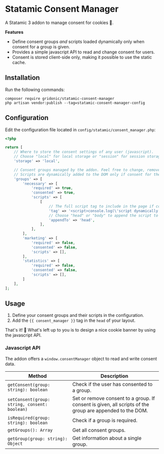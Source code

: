 # Statamic Consent Manager

A Statamic 3 addon to manage consent for cookies 🍪.

**Features**

* Define consent groups _and_ scripts loaded dynamically only when consent for a group is given.
* Provides a simple javascript API to read and change consent for users.
* Consent is stored client-side only, making it possible to use the static cache.

## Installation

Run the following commands:

```
composer require gridonic/statamic-consent-manager
php artisan vendor:publish --tag=statamic-consent-manager-config
```

## Configuration

Edit the configuration file located in `config/statamic/consent_manager.php`:

```php
<?php

return [
    // Where to store the consent settings of any user (javascript).
    // Choose "local" for local storage or "session" for session storage.
    'storage' => 'local',

    // Consent groups managed by the addon. Feel free to change, remove or add your own groups.
    // Scripts are dynamically added to the DOM only if consent for their group is given.
    'groups' => [
        'necessary' => [
            'required' => true,
            'consented' => true,
            'scripts' => [
                [
                    // The full script tag to include in the page if consent is given.
                    'tag' => '<script>console.log(\'script dynamically loaded with consent manager\');</script>',
                    // Choose "head" or "body" to append the script to the page.
                    'appendTo' => 'head',
                ],
            ],
        ],
        'marketing' => [
            'required' => false,
            'consented' => false,
            'scripts' => [],
        ],
        'statistics' => [
            'required' => false,
            'consented' => false,
            'scripts' => [],
        ]
    ],
];
```
## Usage

1. Define your consent groups and their scripts in the configuration. 
2. Add the `{{ consent_manager }}` tag in the `head` of your layout.

That's it! 🥳 What's left up to you is to design a nice cookie banner by
using the javascript API.

### Javascript API

The addon offers a `window.consentManager` object to read and write consent data.

| Method | Description |
| --- | --- |
| `getConsent(group: string): boolean` | Check if the user has consented to a group. |
| `setConsent(group: string, consent: boolean)` | Set or remove consent to a group. If consent is given, all scripts of the group are appended to the DOM. |
| `isRequired(group: string): boolean` | Check if a group is required. |
| `getGroups(): Array` | Get all consent groups. |
| `getGroup(group: string): Object` | Get information about a single group. |
